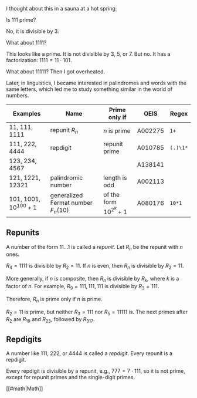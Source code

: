 I thought about this in a sauna at a hot spring:

Is 111 prime?

No, it is divisible by 3.

What about 1111?

This looks like a prime. It is not divisible by 3, 5, or 7. But no. It has a factorization: $1111 = 11 \cdot 101$.

What about 11111? Then I got overheated.

Later, in linguistics, I became interested in palindromes and words with the same letters, which led me to study something similar in the world of numbers.

| Examples                  | Name                                | Prime only if              | OEIS    | Regex    |
|---------------------------|-------------------------------------|----------------------------|---------|----------|
| 11, 111, 1111             | repunit $R_n$                       | $n$ is prime               | A002275 | `1+`     |
| 111, 222, 4444            | repdigit                            | repunit prime              | A010785 | `(.)\1*` |
| 123, 234, 4567            |                                     |                            | A138141 |          |
| 121, 1221, 12321          | palindromic number                  | length is odd              | A002113 |          |
| 101, 1001, $10^{100} + 1$ | generalized Fermat number $F_n(10)$ | of the form $10^{2^k} + 1$ | A080176 | `10*1`   |

## Repunits

A number of the form $11...1$ is called a <dfn>repunit</dfn>. Let $R_n$ be the repunit with $n$ ones.

$R_4 = 1111$ is divisible by $R_2 = 11$. If $n$ is even, then $R_n$ is divisible by $R_2 = 11$.

More generally, if $n$ is composite, then $R_n$ is divisible by $R_k$, where $k$ is a factor of $n$. For example, $R_9 = 111,111,111$ is divisible by $R_3 = 111$.

Therefore, $R_n$ is prime only if $n$ is prime.

$R_2 = 11$ is prime, but neither $R_3 = 111$ nor $R_5 = 11111$ is. The next primes after $R_2$ are $R_{19}$ and $R_{23}$, followed by $R_{317}$.

## Repdigits

A number like 111, 222, or 4444 is called a <dfn>repdigit</dfn>. Every repunit is a repdigit.

Every repdigit is divisible by a repunit, e.g., $777 = 7 \cdot 111$, so it is not prime, except for repunit primes and the single-digit primes.

[[#math|Math]]
